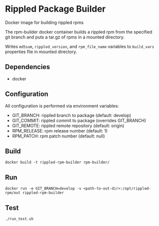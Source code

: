 # Rippled Package Builder

Docker image for building rippled rpms

The rpm-builder docker container builds a rippled rpm from the specified git branch and puts a tar.gz of rpms in a mounted directory.

Writes `md5sum`, `rippled_version`, and `rpm_file_name` variables to `build_vars` properties file in mounted directory.

## Dependencies

- docker

## Configuration

All configuration is performed via environment variables:

- GIT_BRANCH:  rippled branch to package (default: develop)
- GIT_COMMIT:  rippled commit to package (overrides GIT_BRANCH)
- GIT_REMOTE:  rippled remote repository (default: origin)
- RPM_RELEASE: rpm release number        (default: 1)
- RPM_PATCH:   rpm patch number          (default: null)

## Build

```
docker build -t rippled-rpm-builder rpm-builder/
```

## Run

```
docker run -e GIT_BRANCH=develop -v <path-to-out-dir>:/opt/rippled-rpm/out rippled-rpm-builder
```

## Test

```
./run_test.sh
```

